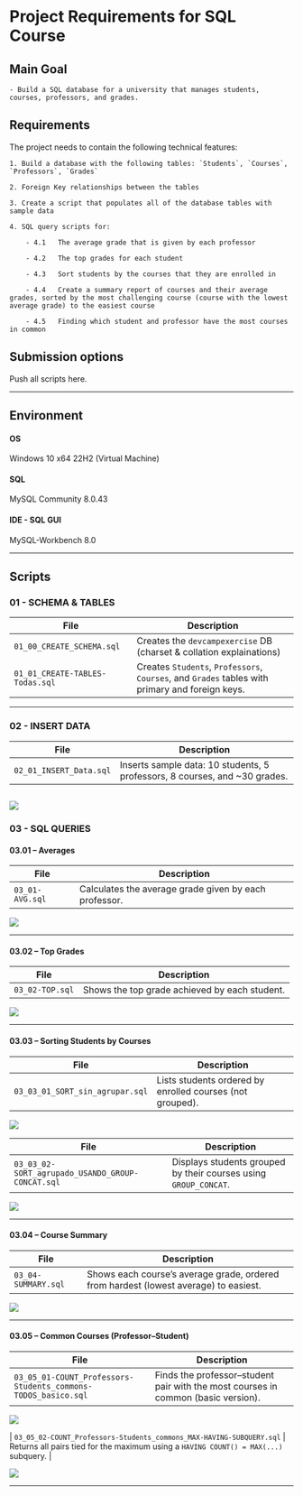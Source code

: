 # Project Requirements for SQL Course

## Main Goal

    - Build a SQL database for a university that manages students, courses, professors, and grades.

## Requirements
The project needs to contain the following technical features:  

    1. Build a database with the following tables: `Students`, `Courses`, `Professors`, `Grades`
    
    2. Foreign Key relationships between the tables
    
    3. Create a script that populates all of the database tables with sample data
    
    4. SQL query scripts for:
    
        - 4.1   The average grade that is given by each professor
    
        - 4.2   The top grades for each student
    
        - 4.3   Sort students by the courses that they are enrolled in
    
        - 4.4   Create a summary report of courses and their average grades, sorted by the most challenging course (course with the lowest average grade) to the easiest course
    
        - 4.5   Finding which student and professor have the most courses in common

## Submission options
Push all scripts here.

---

## Environment

#### OS
Windows 10 x64 22H2 (Virtual Machine)

#### SQL
MySQL Community 8.0.43

#### IDE - SQL GUI 
MySQL-Workbench 8.0

---

## Scripts

### 01 - SCHEMA & TABLES
| File | Description |
|------|--------------|
| `01_00_CREATE_SCHEMA.sql` | Creates the `devcampexercise` DB (charset & collation explainations) |
| `01_01_CREATE-TABLES-Todas.sql` | Creates `Students`, `Professors`, `Courses`, and `Grades` tables with primary and foreign keys. |


---

### 02 - INSERT DATA
| File | Description |
|------|--------------|
| `02_01_INSERT_Data.sql` | Inserts sample data: 10 students, 5 professors, 8 courses, and ~30 grades. |
![](./img/02-INSERTs.png)
---

### 03 - SQL QUERIES

#### 03.01 – Averages
| File | Description |
|------|--------------|
| `03_01-AVG.sql` | Calculates the average grade given by each professor. |

![](./img/03-01_AVG_grades_for_each_Professor.png)

---

#### 03.02 – Top Grades
| File | Description |
|------|--------------|
| `03_02-TOP.sql` | Shows the top grade achieved by each student. |

![](./img/03-02_TOP_grades_for_each_Student.png)

---

#### 03.03 – Sorting Students by Courses
| File | Description |
|------|--------------|
| `03_03_01_SORT_sin_agrupar.sql` | Lists students ordered by enrolled courses (not grouped). |
![](./img/03-03-01_SORT_Students_SIN_CONCAT-GROUP.png)


| File | Description |
|------|--------------|
| `03_03_02-SORT_agrupado_USANDO_GROUP-CONCAT.sql` | Displays students grouped by their courses using `GROUP_CONCAT`. |
![](./img/03-03-02_SORT_Students_Agrupado_con_GROUP_CONCAT.png)

---

#### 03.04 – Course Summary
| File | Description |
|------|--------------|
| `03_04-SUMMARY.sql` | Shows each course’s average grade, ordered from hardest (lowest average) to easiest. |

![](./img/03-04_SUMMARY_Course_Easiest_to_Hardest_ASC.png)

---

#### 03.05 – Common Courses (Professor–Student)
| File | Description |
|------|--------------|
| `03_05_01-COUNT_Professors-Students_commons-TODOS_basico.sql` | Finds the professor–student pair with the most courses in common (basic version). |

![](./img/03-05_01-COMMONs-simple_LIMIT-1png.png)


| `03_05_02-COUNT_Professors-Students_commons_MAX-HAVING-SUBQUERY.sql` | Returns all pairs tied for the maximum using a `HAVING COUNT() = MAX(...)` subquery. |

![](./img/03-05_02-COMMONs-MAX-HAVING-SUBQUERY.png)

---
